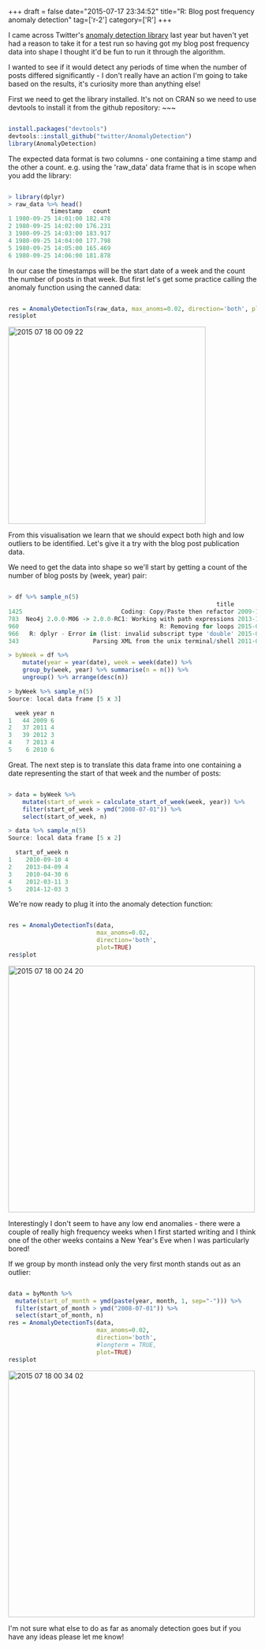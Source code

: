 +++
draft = false
date="2015-07-17 23:34:52"
title="R: Blog post frequency anomaly detection"
tag=['r-2']
category=['R']
+++

<p>
I came across Twitter's <a href="https://github.com/twitter/AnomalyDetection">anomaly detection library</a> last year but haven't yet had a reason to take it for a test run so having got my blog post frequency data into shape I thought it'd be fun to run it through the algorithm.
</p>


<p>I wanted to see if it would detect any periods of time when the number of posts differed significantly - I don't really have an action I'm going to take based on the results, it's curiosity more than anything else!

<p>
First we need to get the library installed. It's not on CRAN so we need to use devtools to install it from the github repository:
~~~


~~~r

install.packages("devtools")
devtools::install_github("twitter/AnomalyDetection")
library(AnomalyDetection)
~~~


<p>
The expected data format is two columns - one containing a time stamp and the other a count. e.g. using the 'raw_data' data frame that is in scope when you add the library:
</p>



~~~r

> library(dplyr)
> raw_data %>% head()
            timestamp   count
1 1980-09-25 14:01:00 182.478
2 1980-09-25 14:02:00 176.231
3 1980-09-25 14:03:00 183.917
4 1980-09-25 14:04:00 177.798
5 1980-09-25 14:05:00 165.469
6 1980-09-25 14:06:00 181.878
~~~

<p>
In our case the timestamps will be the start date of a week and the count the number of posts in that week. But first let's get some practice calling the anomaly function using the canned data:
</p>



~~~r

res = AnomalyDetectionTs(raw_data, max_anoms=0.02, direction='both', plot=TRUE)
res$plot
~~~


<div>

<img src="{{<siteurl>}}/uploads/2015/07/2015-07-18_00-09-22.png" alt="2015 07 18 00 09 22" title="2015-07-18_00-09-22.png" border="0" width="400" />

</div>

<p>
From this visualisation we learn that we should expect both high and low outliers to be identified. Let's give it a try with the blog post publication data.
</p>


<p>We need to get the data into shape so we'll start by getting a count of the number of blog posts by (week, year) pair:


~~~r

> df %>% sample_n(5)
                                                           title                date
1425                            Coding: Copy/Paste then refactor 2009-10-31 07:54:31
783  Neo4j 2.0.0-M06 -> 2.0.0-RC1: Working with path expressions 2013-11-23 10:30:41
960                                        R: Removing for loops 2015-04-18 23:53:20
966   R: dplyr - Error in (list: invalid subscript type 'double' 2015-04-27 22:34:43
343                     Parsing XML from the unix terminal/shell 2011-09-03 23:42:11

> byWeek = df %>% 
    mutate(year = year(date), week = week(date)) %>% 
    group_by(week, year) %>% summarise(n = n()) %>% 
    ungroup() %>% arrange(desc(n))

> byWeek %>% sample_n(5)
Source: local data frame [5 x 3]

  week year n
1   44 2009 6
2   37 2011 4
3   39 2012 3
4    7 2013 4
5    6 2010 6
~~~

<p>Great. The next step is to translate this data frame into one containing a date representing the start of that week and the number of posts:
</p>



~~~r

> data = byWeek %>% 
    mutate(start_of_week = calculate_start_of_week(week, year)) %>%
    filter(start_of_week > ymd("2008-07-01")) %>%
    select(start_of_week, n)

> data %>% sample_n(5)
Source: local data frame [5 x 2]

  start_of_week n
1    2010-09-10 4
2    2013-04-09 4
3    2010-04-30 6
4    2012-03-11 3
5    2014-12-03 3
~~~

<p>
We're now ready to plug it into the anomaly detection function:
</p>



~~~R

res = AnomalyDetectionTs(data, 
                         max_anoms=0.02, 
                         direction='both', 
                         plot=TRUE)
res$plot
~~~

<div>

<img src="{{<siteurl>}}/uploads/2015/07/2015-07-18_00-24-20.png" alt="2015 07 18 00 24 20" title="2015-07-18_00-24-20.png" border="0" width="500" /></div>

<p>Interestingly I don't seem to have any low end anomalies - there were a couple of really high frequency weeks when I first started writing and I think one of the other weeks contains a New Year's Eve when I was particularly bored!</p>


<p>If we group by month instead only the very first month stands out as an outlier:</p>



~~~r

data = byMonth %>% 
  mutate(start_of_month = ymd(paste(year, month, 1, sep="-"))) %>%
  filter(start_of_month > ymd("2008-07-01")) %>%
  select(start_of_month, n)
res = AnomalyDetectionTs(data, 
                         max_anoms=0.02, 
                         direction='both',       
                         #longterm = TRUE,
                         plot=TRUE)
res$plot

~~~

<div>

<img src="{{<siteurl>}}/uploads/2015/07/2015-07-18_00-34-02.png" alt="2015 07 18 00 34 02" title="2015-07-18_00-34-02.png" border="0" width="500"  /></div>

<p>I'm not sure what else to do as far as anomaly detection goes but if you have any ideas please let me know!</p>

